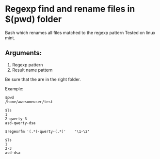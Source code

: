 # Regexp find and rename files in $(pwd) folder

Bash which renames all files matched to the regexp pattern
Tested on linux mint.

Arguments:
 - 
1) Regexp pattern
2) Result name pattern
    

Be sure that the are in the right folder.

Example:
    
    $pwd
    /home/awesomeuser/test
    
    $ls
    1
    2-qwerty-3
    asd-qwerty-dsa
    
    $regexrfm '(.*)-qwerty-(.*)'    '\1-\2'
    
    $ls
    1
    2-3
    asd-dsa
